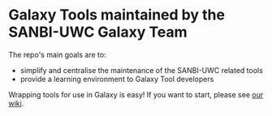 # Galaxy Tools maintained by the SANBI-UWC Galaxy Team

The repo's main goals are to:
  * simplify and centralise the maintenance of the SANBI-UWC related tools
  * provide a learning environment to Galaxy Tool developers 

Wrapping tools for use in Galaxy is easy! If you want to start, please see [our wiki](https://wiki.galaxyproject.org/Admin/Tools/AddToolTutorial).
